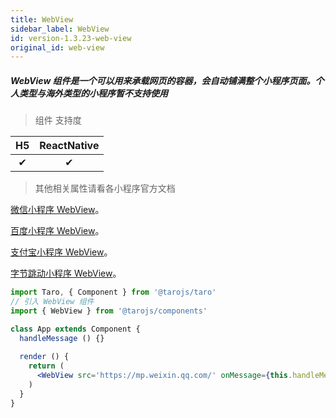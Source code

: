```yaml
---
title: WebView
sidebar_label: WebView
id: version-1.3.23-web-view
original_id: web-view
---
```


##### WebView 组件是一个可以用来承载网页的容器，会自动铺满整个小程序页面。个人类型与海外类型的小程序暂不支持使用

> 组件 支持度

| H5 | ReactNative |
| :-: | :-: |
| ✔ | ✔ |


>其他相关属性请看各小程序官方文档

[微信小程序 WebView](https://developers.weixin.qq.com/miniprogram/dev/component/web-view.html)。

[百度小程序 WebView](https://smartprogram.baidu.com/docs/develop/component/open/#web-view)。

[支付宝小程序 WebView](https://docs.alipay.com/mini/component/web-view)。

[字节跳动小程序 WebView](https://developer.toutiao.com/docs/comp/web-view.html)。

```jsx
import Taro, { Component } from '@tarojs/taro'
// 引入 WebView 组件
import { WebView } from '@tarojs/components'

class App extends Component {
  handleMessage () {}
  
  render () {
    return (
      <WebView src='https://mp.weixin.qq.com/' onMessage={this.handleMessage} />
    )
  }
}
```
